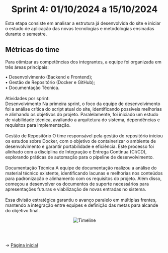 <span id="topo">

<h1 align="center">Sprint 4: 01/10/2024 a 15/10/2024</h1>

Esta etapa consiste em analisar a estrutura já desenvolvida do site e iniciar o estudo de aplicação das novas tecnologias e metodologias ensinadas durante o semestre.
        

<span id="metricas">
    
## Métricas do time
Para otimizar as competências dos integrantes, a equipe foi organizada em três áreas principais:

• Desenvolvimento (Backend e Frontend);
<br>
• Gestão de Repositório (Docker e GitHub);
<br>
• Documentação Técnica.
<br>
<br>
Atividades por sprint:
<br>
Desenvolvimento
Na primeira sprint, o foco da equipe de desenvolvimento foi a análise crítica do script atual do site, identificando possíveis melhorias e alinhando os objetivos do projeto. Paralelamente, foi iniciado um estudo de viabilidade técnica, avaliando a arquitetura do sistema, dependências e requisitos para implementação.
<br>
<br>
Gestão de Repositório
O time responsável pela gestão do repositório iniciou os estudos sobre Docker, com o objetivo de containerizar o ambiente de desenvolvimento e garantir portabilidade e eficiência. Este processo foi alinhado com a disciplina de Integração e Entrega Contínua (CI/CD), explorando práticas de automação para o pipeline de desenvolvimento.
<br>
<br>
Documentação Técnica
A equipe de documentação realizou a análise do material técnico existente, identificando lacunas e melhorias nos conteúdos para padronização e alinhamento com os requisitos do projeto. Além disso, começou a desenvolver os documentos de suporte necessários para apresentações futuras e viabilização de novas entradas no sistema.
<br>
<br>
Essa divisão estratégica garantiu o avanço paralelo em múltiplas frentes, mantendo a integração entre equipes e definição das metas para alcande do objetivo final.


<div align="center">
    
![Timeline](https://github.com/marcusvsbarros/readMeTest/blob/main/timeline.jpg)
</div>

<br>
<br>

→ [Página inicial](https://github.com/marcusvsbarros/readMeTest/blob/main/README.md)



    
